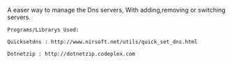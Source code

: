 
A easer way to manage the Dns servers, With adding,removing or switching servers.




~~~~~~~~~~~~~~~~~~~~~~~~~~~~~~~
Programs/Librarys Used:

Quicksetdns : http://www.nirsoft.net/utils/quick_set_dns.html

Dotnetzip : http://dotnetzip.codeplex.com

